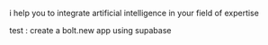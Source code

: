 i help you to integrate artificial intelligence in your field of expertise

test : create a bolt.new app using supabase
